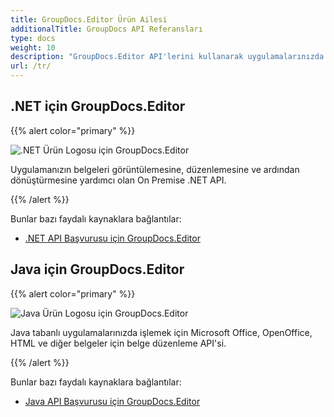 ```yaml
---
title: GroupDocs.Editor Ürün Ailesi
additionalTitle: GroupDocs API Referansları
type: docs
weight: 10
description: "GroupDocs.Editor API'lerini kullanarak uygulamalarınızda HTML kullanarak birden çok belge formatını işleyin"
url: /tr/
---
```


## .NET için GroupDocs.Editor

{{% alert color="primary" %}} 

![.NET Ürün Logosu için GroupDocs.Editor](../gdocs_net.png)

Uygulamanızın belgeleri görüntülemesine, düzenlemesine ve ardından dönüştürmesine yardımcı olan On Premise .NET API.

{{% /alert %}} 

Bunlar bazı faydalı kaynaklara bağlantılar:

- [.NET API Başvurusu için GroupDocs.Editor](/editor/tr/net/)


## Java için GroupDocs.Editor

{{% alert color="primary" %}}

![Java Ürün Logosu için GroupDocs.Editor](../gdocs_java.png)

Java tabanlı uygulamalarınızda işlemek için Microsoft Office, OpenOffice, HTML ve diğer belgeler için belge düzenleme API'si.

{{% /alert %}}

Bunlar bazı faydalı kaynaklara bağlantılar:

- [Java API Başvurusu için GroupDocs.Editor](/editor/java/)
